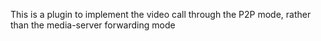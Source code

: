 This is a plugin to implement the video call through the P2P mode, rather than the media-server forwarding mode